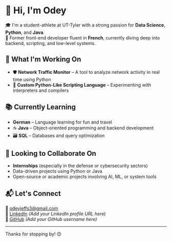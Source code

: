# 👋 Hi, I'm Odey

🎓 I'm a student-athlete at UT-Tyler with a strong passion for **Data Science**, **Python**, and **Java**.  
🧠 Former front-end developer fluent in **French**, currently diving deep into backend, scripting, and low-level systems.


## 🚀 What I'm Working On

- 🛡️ **Network Traffic Monitor** – A tool to analyze network activity in real time using Python
- 🧩 **Custom Python-Like Scripting Language** – Experimenting with interpreters and compilers



## 📚 Currently Learning

-  **German** – Language learning for fun and travel
- ☕ **Java** – Object-oriented programming and backend development
- 🗃️ **SQL** – Databases and query optimization



## 🤝 Looking to Collaborate On

- **Internships** (especially in the defense or cybersecurity sectors)
- Data-driven projects using Python or Java
- Open-source or academic projects involving AI, ML, or system tools


## 📬 Let's Connect

📧 odeyjeffs3@gmail.com  
🔗 [LinkedIn](https://www.linkedin.com/in/your-profile) *(Add your LinkedIn profile URL here)*  
🐙 [GitHub](https://github.com/yourusername) *(Add your GitHub username here)*

---

Thanks for stopping by! 😊

<!--
**Odey340/Odey340** is a ✨ _special_ ✨ repository because its `README.md` (this file) appears on your GitHub profile.

Here are some ideas to get you started:

- 🔭 I’m currently working on ...
- 🌱 I’m currently learning ...
- 👯 I’m looking to collaborate on ...
- 🤔 I’m looking for help with ...
- 💬 Ask me about ...
- 📫 How to reach me: ...
- 😄 Pronouns: ...
- ⚡ Fun fact: ...
-->
